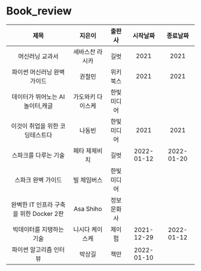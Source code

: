 # Book_review

|제목|지은이|출판사|시작날짜|종료날짜
|:---:|:---:|:---:|:---:|:---:|
|머신러닝 교과서|세바스찬 라시카|길벗|2021|2021
|파이썬 머신러닝 완벽가이드|권철민|위키북스|2021|2021 
|데이터가 뛰어노는 AI 놀이터,캐글|가도와키 다이스케|한빛미디어| 
|이것이 취업을 위한 코딩테스트다|나동빈|한빛미디어|2021|2021 
|스파크를 다루는 기술|페타 제체비치|길벗|2022-01-12| 2022-01-20 
|스파크 완벽 가이드|빌 체임버스|한빛미디어| 
|완벽한 IT 인프라 구축을 위한 Docker 2판|Asa Shiho|정보문화사| 
|빅데이터를 지탱하는 기술|니시다 케이스케|제이펍| 2021-12-29|2022-01-12
|파이썬 알고리즘 인터뷰|박상길|책만|2022-01-10|
